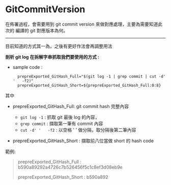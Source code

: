 # GitCommitVersion

在佈署過程，會需要用到 git commit version 來做對應處理，主要為需要知道此次的 編譯的 git 對應版本為何。

---

目前知道的方式其一為，之後有更好作法會再調整用法

**剖析 git log 在拆解字串抓取我們要使用的方式 :**

- sample code :

  ``` shell
    prepreExported_GitHash_Full="$(git log -1 | grep commit | cut -d' '   -f2)"
    prepreExported_GitHash_Short=${prepreExported_GitHash_Full:0:8}
  ```

其中

- prepreExported_GitHash_Full: git commit hash 完整內容
  - `git log -1` : 抓取 git 最後 log 的內容，
  - `grep commit` : 擷取第一筆有 commit 內容
  - `cut -d' '   -f2` : 以空格 ' ' 做分隔，取分隔後第二筆內容

- prepreExported_GitHash_Short : 擷取前八位當做 short 的 hash code

範例:

> prepreExported_GitHash_Full : b590a89292a4726c7b526456f5c1c8ef3d08eb9e
>
> prepreExported_GitHash_Short : b590a892
